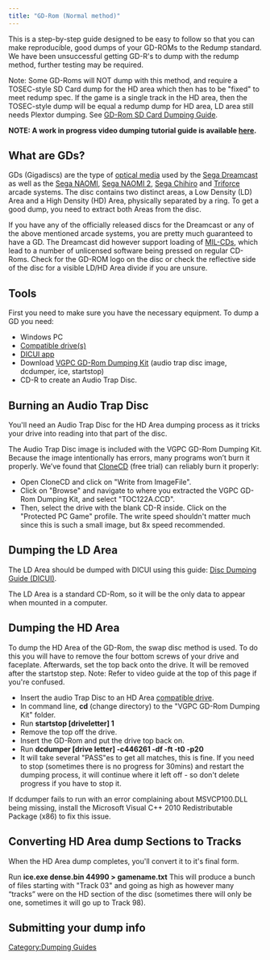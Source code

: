 ```yaml
---
title: "GD-Rom (Normal method)"
---
```


This is a step-by-step guide designed to be easy to follow so that you
can make reproducible, good dumps of your GD-ROMs to the Redump
standard. We have been unsuccessful getting GD-R's to dump with the
redump method, further testing may be required.

Note: Some GD-Roms will NOT dump with this method, and require a
TOSEC-style SD Card dump for the HD area which then has to be "fixed" to
meet redump spec. If the game is a single track in the HD area, then the
TOSEC-style dump will be equal a redump dump for HD area, LD area still
needs Plextor dumping. See [GD-Rom SD Card Dumping
Guide](GD-Rom_SD_Card_Dumping_Guide "wikilink").

**NOTE: A work in progress video dumping tutorial guide is available
[here](https://www.youtube.com/playlist?list=PLQB0cW1F4d0umPPY-vU1BHhjH1iyry2Yd).**

## What are GDs?

GDs (Gigadiscs) are the type of [optical
media](wikipedia:Optical_disc "wikilink") used by the [Sega
Dreamcast](wikipedia:Dreamcast "wikilink") as well as the [Sega
NAOMI](https://segaretro.org/Sega_NAOMI), [Sega
NAOMI 2](https://segaretro.org/Sega_NAOMI_2), [Sega
Chihiro](https://segaretro.org/Sega_Chihiro) and
[Triforce](https://segaretro.org/Triforce) arcade systems. The disc
contains two distinct areas, a Low Density (LD) Area and a High Density
(HD) Area, physically separated by a ring. To get a good dump, you need
to extract both Areas from the disc.

If you have any of the officially released discs for the Dreamcast or
any of the above mentioned arcade systems, you are pretty much
guaranteed to have a GD. The Dreamcast did however support loading of
[MIL-CDs](wikipedia:MIL-CD "wikilink"), which lead to a number of
unlicensed software being pressed on regular CD-Roms. Check for the
GD-ROM logo on the disc or check the reflective side of the disc for a
visible LD/HD Area divide if you are unsure.

## Tools

First you need to make sure you have the necessary equipment. To dump a
GD you need:

  - Windows PC
  - [Compatible
    drive(s)](DiscImageCreator:_Optical_Disc_Drive_Compatibility#GD-Rom "wikilink")
  - [DICUI app](https://github.com/reignstumble/DICUI/releases/latest)
  - Download [VGPC GD-Rom Dumping
    Kit](https://archive.org/download/VGPCGDRomDumpingKit_201811/VGPC%20GD-Rom%20Dumping%20Kit.7z)
    (audio trap disc image, dcdumper, ice, startstop)
  - CD-R to create an Audio Trap Disc.

## Burning an Audio Trap Disc

You'll need an Audio Trap Disc for the HD Area dumping process as it
tricks your drive into reading into that part of the disc.

The Audio Trap Disc image is included with the VGPC GD-Rom Dumping Kit.
Because the image intentionally has errors, many programs won’t burn it
properly. We’ve found that
[CloneCD](https://www.redfox.bz/en/clonecd.html) (free trial) can
reliably burn it properly:

  - Open CloneCD and click on "Write from ImageFile".
  - Click on "Browse" and navigate to where you extracted the VGPC
    GD-Rom Dumping Kit, and select "TOC122A.CCD".
  - Then, select the drive with the blank CD-R inside. Click on the
    "Protected PC Game" profile. The write speed shouldn't matter much
    since this is such a small image, but 8x speed recommended.

## Dumping the LD Area

The LD Area should be dumped with DICUI using this guide: [Disc Dumping
Guide (DICUI)](Disc_Dumping_Guide_\(DICUI\) "wikilink").

The LD Area is a standard CD-Rom, so it will be the only data to appear
when mounted in a computer.

## Dumping the HD Area

To dump the HD Area of the GD-Rom, the swap disc method is used. To do
this you will have to remove the four bottom screws of your drive and
faceplate. Afterwards, set the top back onto the drive. It will be
removed after the startstop step. Note: Refer to video guide at the top
of this page if you're confused.

  - Insert the audio Trap Disc to an HD Area [compatible
    drive](DiscImageCreator:_Optical_Disc_Drive_Compatibility#GD-Rom "wikilink").
  - In command line, **cd** (change directory) to the "VGPC GD-Rom
    Dumping Kit" folder.
  - Run **startstop \[driveletter\] 1**
  - Remove the top off the drive.
  - Insert the GD-Rom and put the drive top back on.
  - Run **dcdumper \[drive letter\] -c446261 -df -ft -t0 -p20**
  - It will take several "PASS"es to get all matches, this is fine. If
    you need to stop (sometimes there is no progress for 30mins) and
    restart the dumping process, it will continue where it left off - so
    don't delete progress if you have to stop it.

If dcdumper fails to run with an error complaining about MSVCP100.DLL
being missing, install the Microsoft Visual C++ 2010 Redistributable
Package (x86) to fix this issue.

## Converting HD Area dump Sections to Tracks

When the HD Area dump completes, you'll convert it to it's final form.

Run **ice.exe dense.bin 44990 \> gamename.txt** This will produce a
bunch of files starting with "Track 03" and going as high as however
many “tracks” were on the HD section of the disc (sometimes there will
only be one, sometimes it will go up to Track 98).

## Submitting your dump info

[Category:Dumping Guides](Category:Dumping_Guides "wikilink")